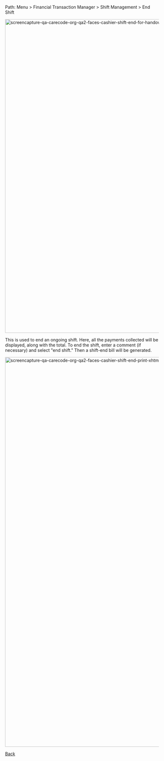 Path: Menu > Financial Transaction Manager > Shift Management > End Shift

<img width="1932" height="1023" alt="screencapture-qa-carecode-org-qa2-faces-cashier-shift-end-for-handover-xhtml-2025-08-22-08_48_01" src="https://github.com/user-attachments/assets/fbc2cb8e-3b2c-4ab2-8ce4-e051508c6a1a" />


This is used to end an ongoing shift. Here, all the payments collected will be displayed, along with the total. To end the shift, enter a comment (if necessary) and select "end shift." Then a shift-end bill will be generated. 


<img width="1932" height="1271" alt="screencapture-qa-carecode-org-qa2-faces-cashier-shift-end-print-xhtml-2025-08-22-08_52_16" src="https://github.com/user-attachments/assets/242a9f25-2e44-43f3-9465-2bc6cd6828ca" />


[Back](https://github.com/hmislk/hmis/wiki/Financial-Transaction-Manager)